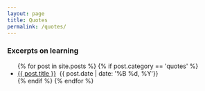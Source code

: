 ```yaml
---
layout: page
title: Quotes
permalink: /quotes/
---
```


### Excerpts on learning

<ul>
  {% for post in site.posts %}
    {% if post.category == 'quotes' %}
      <li>
        <a href="{{ post.url }}">{{ post.title }}</a>
      &nbsp;{{ post.date | date: '%B %d, %Y'}}
      </li>
    {% endif %}
  {% endfor %}
</ul>
